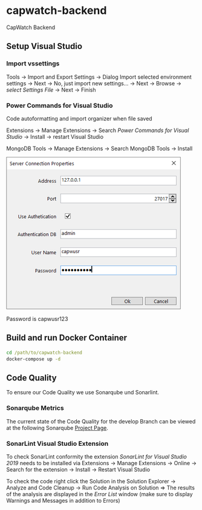 # capwatch-backend

CapWatch Backend

## Setup Visual Studio

### Import vssettings

Tools -> Import and Export Settings -> Dialog
Import selected environment settings -> Next -> No, just import new settings... -> Next -> Browse -> *select Settings File* -> Next -> Finish

### Power Commands for Visual Studio

Code autoformatting and import organizer when file saved

Extensions -> Manage Extensions -> Search *Power Commands for Visual Studio* -> Install -> restart Visual Studio

MongoDB Tools -> Manage Extensions -> Search MongoDB Tools -> Install

![Server Connection Properties](.\CapWatchBackend.DataAccess.MongoDB\images\Server_Connection_Properties.png)

Password is capwusr123

## Build and run Docker Container

``` cmd
cd /path/to/capwatch-backend
docker-compose up -d
```

## Code Quality

To ensure our Code Quality we use Sonarqube und Sonarlint.

### Sonarqube Metrics

The current state of the Code Quality for the develop Branch can be viewed at the following Sonarqube [Project Page](https://se1-sonarqube.dev.ifs.hsr.ch/dashboard?id=CapwatchBackend).

### SonarLint Visual Studio Extension

To check SonarLint conformity the extension *SonarLint for Visual Studio 2019* needs to be installed via Extensions -> Manage Extensions -> Online -> Search for the extension -> Install -> Restart Visual Studio

To check the code right click the Solution in the Solution Explorer -> Analyze and Code Cleanup -> Run Code Analysis on Solution => The results of the analysis are displayed in the *Error List* window (make sure to display Warnings and Messages in addition to Errors)
